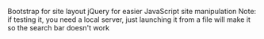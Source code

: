 Bootstrap for site layout
jQuery for easier JavaScript site manipulation
Note: if testing it, you need a local server, just launching it from a file will make it so the search bar doesn't work
